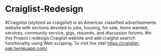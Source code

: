 # Craiglist-Redesign
#Craigslist (stylized as craigslist) is an American classified advertisements website with sections devoted to jobs,
  housing, for sale, items wanted, services, community service, gigs, résumés, and discussion forums.
#In this Project I redesign Craiglist website and add craiglist searrch functionality using Web scraping.
To visit live site!
https://craiglist-pak.herokuapp.com/
